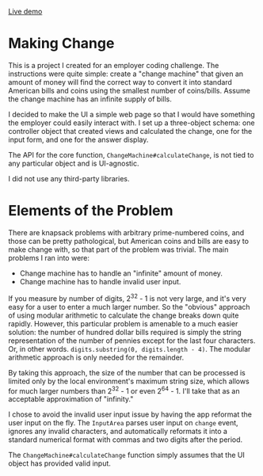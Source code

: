 [Live demo][live]

[live]: http://drransom.github.io/ChangeMachine

Making Change
=============
This is a project I created for an employer coding challenge. The instructions
were quite simple: create a "change machine" that given an amount of money will
find the correct way to convert it into standard American bills and coins
using the smallest number of coins/bills. Assume the change machine has an
infinite supply of bills.

I decided to make the UI a simple web page so that I would have something
the employer could easily interact with. I set up a three-object schema:
one controller object that created views and calculated the change,
one for the input form, and one for the answer display.

The API for the core function, `ChangeMachine#calculateChange`, is not tied to
any particular object and is UI-agnostic.

I did not use any third-party libraries.

Elements of the Problem
========================

There are knapsack problems with arbitrary prime-numbered coins, and those can be
pretty pathological, but American coins and bills are easy to make change with,
so that part of the problem was trivial. The main problems I ran into were:

* Change machine has to handle an "infinite" amount of money.
* Change machine has to handle invalid user input.

If you measure by number of digits, 2<sup>32</sup> - 1 is not very large, and it's very easy
for a user to enter a much larger number. So the "obvious" approach of using modular
arithmetic to calculate the change breaks down quite rapidly. However, this particular
problem is amenable to a much easier solution: the number of hundred dollar bills
required is simply the string representation of the number of pennies except for the
last four characters. Or, in other words. `digits.substring(0, digits.length - 4)`.
The modular arithmetic approach is only needed for the remainder.

By taking this approach, the size of the number that can be processed is limited
only by the local environment's maximum string size, which allows
for much larger numbers than 2<sup>32</sup> - 1 or even 2<sup>64</sup> - 1.  I'll take
that as an acceptable approximation of "infinity."

I chose to avoid the invalid user input issue by having the app reformat
the user input on the fly. The `InputArea` parses user input on `change` event,
ignores any invalid characters, and automatically reformats it into a standard
numerical format with commas and two digits after the period.

The `ChangeMachine#calculateChange` function simply assumes that the UI object has provided valid input.
